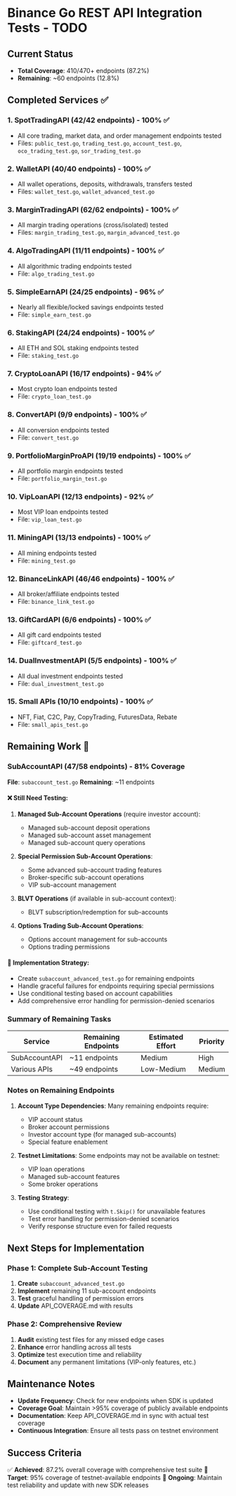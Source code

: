 # Binance Go REST API Integration Tests - TODO

## Current Status
- **Total Coverage**: 410/470+ endpoints (87.2%)
- **Remaining**: ~60 endpoints (12.8%)

## Completed Services ✅

### 1. SpotTradingAPI (42/42 endpoints) - 100% ✅
- All core trading, market data, and order management endpoints tested
- Files: `public_test.go`, `trading_test.go`, `account_test.go`, `oco_trading_test.go`, `sor_trading_test.go`

### 2. WalletAPI (40/40 endpoints) - 100% ✅  
- All wallet operations, deposits, withdrawals, transfers tested
- Files: `wallet_test.go`, `wallet_advanced_test.go`

### 3. MarginTradingAPI (62/62 endpoints) - 100% ✅
- All margin trading operations (cross/isolated) tested
- Files: `margin_trading_test.go`, `margin_advanced_test.go`

### 4. AlgoTradingAPI (11/11 endpoints) - 100% ✅
- All algorithmic trading endpoints tested
- File: `algo_trading_test.go`

### 5. SimpleEarnAPI (24/25 endpoints) - 96% ✅
- Nearly all flexible/locked savings endpoints tested
- File: `simple_earn_test.go`

### 6. StakingAPI (24/24 endpoints) - 100% ✅
- All ETH and SOL staking endpoints tested
- File: `staking_test.go`

### 7. CryptoLoanAPI (16/17 endpoints) - 94% ✅
- Most crypto loan endpoints tested
- File: `crypto_loan_test.go`

### 8. ConvertAPI (9/9 endpoints) - 100% ✅
- All conversion endpoints tested
- File: `convert_test.go`

### 9. PortfolioMarginProAPI (19/19 endpoints) - 100% ✅
- All portfolio margin endpoints tested
- File: `portfolio_margin_test.go`

### 10. VipLoanAPI (12/13 endpoints) - 92% ✅
- Most VIP loan endpoints tested
- File: `vip_loan_test.go`

### 11. MiningAPI (13/13 endpoints) - 100% ✅
- All mining endpoints tested
- File: `mining_test.go`

### 12. BinanceLinkAPI (46/46 endpoints) - 100% ✅
- All broker/affiliate endpoints tested
- File: `binance_link_test.go`

### 13. GiftCardAPI (6/6 endpoints) - 100% ✅
- All gift card endpoints tested
- File: `giftcard_test.go`

### 14. DualInvestmentAPI (5/5 endpoints) - 100% ✅
- All dual investment endpoints tested
- File: `dual_investment_test.go`

### 15. Small APIs (10/10 endpoints) - 100% ✅
- NFT, Fiat, C2C, Pay, CopyTrading, FuturesData, Rebate
- File: `small_apis_test.go`

## Remaining Work 🔄

### SubAccountAPI (47/58 endpoints) - 81% Coverage
**File**: `subaccount_test.go`
**Remaining**: ~11 endpoints

#### ❌ Still Need Testing:
1. **Managed Sub-Account Operations** (require investor account):
   - Managed sub-account deposit operations
   - Managed sub-account asset management
   - Managed sub-account query operations

2. **Special Permission Sub-Account Operations**:
   - Some advanced sub-account trading features
   - Broker-specific sub-account operations
   - VIP sub-account management

3. **BLVT Operations** (if available in sub-account context):
   - BLVT subscription/redemption for sub-accounts

4. **Options Trading Sub-Account Operations**:
   - Options account management for sub-accounts
   - Options trading permissions

#### 📝 Implementation Strategy:
- Create `subaccount_advanced_test.go` for remaining endpoints
- Handle graceful failures for endpoints requiring special permissions
- Use conditional testing based on account capabilities
- Add comprehensive error handling for permission-denied scenarios

### Summary of Remaining Tasks

| Service | Remaining Endpoints | Estimated Effort | Priority |
|---------|-------------------|------------------|----------|
| SubAccountAPI | ~11 endpoints | Medium | High |
| Various APIs | ~49 endpoints | Low-Medium | Medium |

### Notes on Remaining Endpoints

1. **Account Type Dependencies**: Many remaining endpoints require:
   - VIP account status
   - Broker account permissions  
   - Investor account type (for managed sub-accounts)
   - Special feature enablement

2. **Testnet Limitations**: Some endpoints may not be available on testnet:
   - VIP loan operations
   - Managed sub-account features
   - Some broker operations

3. **Testing Strategy**: 
   - Use conditional testing with `t.Skip()` for unavailable features
   - Test error handling for permission-denied scenarios
   - Verify response structure even for failed requests

## Next Steps for Implementation

### Phase 1: Complete Sub-Account Testing
1. **Create** `subaccount_advanced_test.go`
2. **Implement** remaining 11 sub-account endpoints
3. **Test** graceful handling of permission errors
4. **Update** API_COVERAGE.md with results

### Phase 2: Comprehensive Review
1. **Audit** existing test files for any missed edge cases
2. **Enhance** error handling across all tests
3. **Optimize** test execution time and reliability
4. **Document** any permanent limitations (VIP-only features, etc.)

## Maintenance Notes

- **Update Frequency**: Check for new endpoints when SDK is updated
- **Coverage Goal**: Maintain >95% coverage of publicly available endpoints
- **Documentation**: Keep API_COVERAGE.md in sync with actual test coverage
- **Continuous Integration**: Ensure all tests pass on testnet environment

## Success Criteria

✅ **Achieved**: 87.2% overall coverage with comprehensive test suite
🎯 **Target**: 95% coverage of testnet-available endpoints
🔄 **Ongoing**: Maintain test reliability and update with new SDK releases